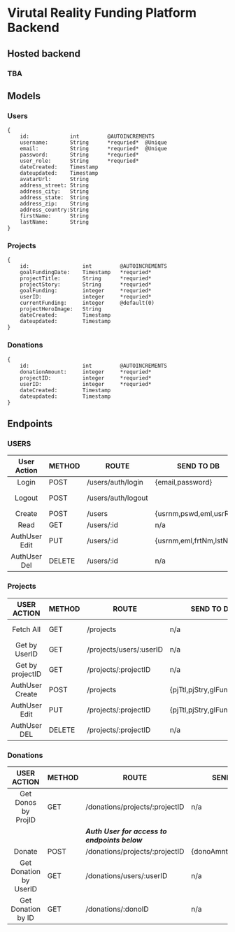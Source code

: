 # Virutal Reality Funding Platform Backend

## Hosted backend

### TBA

## Models

### Users

```
{
    id:             int         @AUTOINCREMENTS
    username:       String      *requried*  @Unique
    email:          String      *requried*  @Unique
    password:       String      *requried*
    user_role:      String      *requried*
    dateCreated:    Timestamp
    dateupdated:    Timestamp
    avatarUrl:      String
    address_street: String
    address_city:   String
    address_state:  String
    address_zip:    String
    address_country:String
    firstName:      String
    lastName:       String
}
```

### Projects

```
{
    id:                 int         @AUTOINCREMENTS
    goalFundingDate:    Timestamp   *requried*
    projectTitle:       String      *requried*
    projectStory:       String      *requried*
    goalFunding:        integer     *requried*
    userID:             integer     *requried*
    currentFunding:     integer     @default(0)
    projectHeroImage:   String
    dateCreated:        Timestamp
    dateupdated:        Timestamp
}
```

### Donations

```
{
    id:                 int         @AUTOINCREMENTS
    donationAmount:     integer     *requried*
    projectID:          integer     *requried*
    userID:             integer     *requried*
    dateCreated:        Timestamp
    dateupdated:        Timestamp
}
```

## Endpoints

### USERS

|  User Action  | METHOD | ROUTE              | SEND TO DB               | DB REPLIES            |
| :-----------: | ------ | ------------------ | ------------------------ | --------------------- |
|     Login     | POST   | /users/auth/login  | {email,password}         | {token, user }        |
|    Logout     | POST   | /users/auth/logout |                          | {msg,token(expired) } |
|    Create     | POST   | /users             | {usrnm,pswd,eml,usrRole} | {token, user }        |
|     Read      | GET    | /users/:id         | n/a                      | {userInfo}            |
| AuthUser Edit | PUT    | /users/:id         | {usrnm,eml,frtNm,lstNm}  | {Success/Fail}        |
| AuthUser Del  | DELETE | /users/:id         | n/a                      | {Success/Fail}        |

### Projects

|   USER ACTION    | METHOD | ROUTE                   | SEND TO DB                  | DB REPLIES           |
| :--------------: | ------ | ----------------------- | --------------------------- | -------------------- |
|    Fetch All     | GET    | /projects               | n/a                         | [{all projects}...]  |
|  Get by UserID   | GET    | /projects/users/:userID | n/a                         | [{user projects}...] |
| Get by projectID | GET    | /projects/:projectID    | n/a                         | {project}            |
| AuthUser Create  | POST   | /projects               | {pjTtl,pjStry,glFund,usrID} | {project}            |
|  AuthUser Edit   | PUT    | /projects/:projectID    | {pjTtl,pjStry,glFund,usrID} | {project}            |
|   AuthUser DEL   | DELETE | /projects/:projectID    | n/a                         | {success/fail}       |

### Donations

|      USER ACTION       | METHOD | ROUTE                                         | SEND TO DB               | DB REPLIES        |
| :--------------------: | ------ | --------------------------------------------- | ------------------------ | ----------------- |
|  Get Donos by ProjID   | GET    | /donations/projects/:projectID                | n/a                      | [{donations}...]  |
|                        |        | **_Auth User for access to endpoints below_** |                          |                   |
|         Donate         | POST   | /donations/projects/:projectID                | {donoAmnt,projID,userID} | {Success/fail}    |
| Get Donation by UserID | GET    | /donations/users/:userID                      | n/a                      | [{user donos}...] |
|   Get Donation by ID   | GET    | /donations/:donoID                            | n/a                      | {donation}        |
